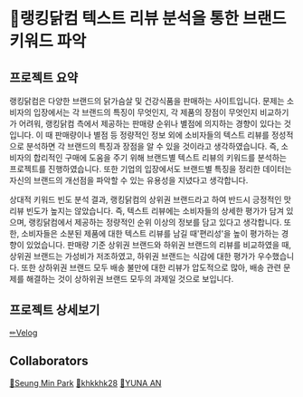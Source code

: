 # 🍗랭킹닭컴 텍스트 리뷰 분석을 통한 브랜드 키워드 파악

## 프로젝트 요약
랭킹닭컴은 다양한 브랜드의 닭가슴살 및 건강식품을 판매하는 사이트입니다. 문제는 소비자의 입장에서는 각 브랜드의 특징이 무엇인지, 각 제품의 장점이 무엇인지 비교하기가 어려워, 랭킹닭컴 측에서 제공하는 판매량 순위나 별점에 의지하는 경향이 있다는 것입니다. 이 때 판매량이나 별점 등 정량적인 정보 외에 소비자들의 텍스트 리뷰를 정성적으로 분석하면 각 브랜드의 특징과 장점을 알 수 있을 것이라고 생각하였습니다. 즉, 소비자의 합리적인 구매에 도움을 주기 위해 브랜드별 텍스트 리뷰의 키워드를 분석하는 프로젝트를 진행하였습니다. 또한 기업의 입장에서도 브랜드별 특징을 정리한 데이터는 자신의 브랜드의 개선점을 파악할 수 있는 유용성을 지녔다고 생각합니다.

상대적 키워드 빈도 분석 결과, 랭킹닭컴의 상위권 브랜드라고 하여 반드시 긍정적인 맛 리뷰 빈도가 높지는 않았습니다. 즉, 텍스트 리뷰에는 소비자들의 상세한 평가가 담겨 있으며, 랭킹닭컴에서 제공하는 정량적인 순위 이상의 정보를 담고 있다고 생각합니다. 또한, 소비자들은 소분된 제품에 대한 텍스트 리뷰를 남길 때'편리성'을 높이 평가하는 경향이 있었습니다.
판매량 기준 상위권 브랜드와 하위권 브랜드의 리뷰를 비교하였을 때, 상위권 브랜드는 가성비가 저조하였고, 하위권 브랜드는 식감에 대한 평가가 우수했습니다. 또한 상하위권 브랜드 모두 배송 불만에 대한 리뷰가 압도적으로 많아, 배송 관련 문제를 해결하는 것이 상하위권 브랜드 모두의 과제일 것으로 보입니다.

## 프로젝트 상세보기
[✏Velog](https://velog.io/@pompom_33/%EB%9E%AD%ED%82%B9%EB%8B%AD%EC%BB%B4-%EC%A0%9C%ED%92%88-%EB%A6%AC%EB%B7%B0-%EB%B6%84%EC%84%9D)

## Collaborators
[👾Seung Min Park](https://github.com/1mlucky1)
[👾khkkhk28](https://github.com/khkkhk28)
[👾YUNA AN](https://github.com/pompom33)
